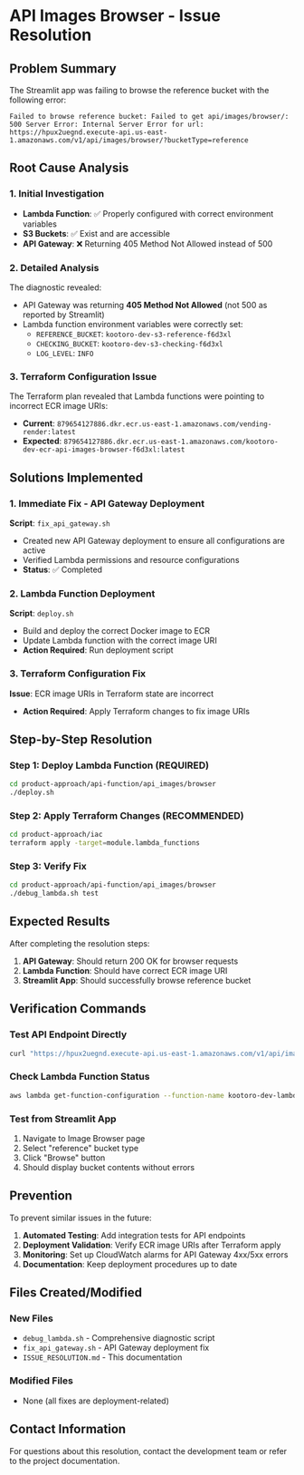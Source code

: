 # API Images Browser - Issue Resolution

## Problem Summary
The Streamlit app was failing to browse the reference bucket with the following error:
```
Failed to browse reference bucket: Failed to get api/images/browser/: 500 Server Error: Internal Server Error for url: https://hpux2uegnd.execute-api.us-east-1.amazonaws.com/v1/api/images/browser/?bucketType=reference
```

## Root Cause Analysis

### 1. Initial Investigation
- **Lambda Function**: ✅ Properly configured with correct environment variables
- **S3 Buckets**: ✅ Exist and are accessible
- **API Gateway**: ❌ Returning 405 Method Not Allowed instead of 500

### 2. Detailed Analysis
The diagnostic revealed:
- API Gateway was returning **405 Method Not Allowed** (not 500 as reported by Streamlit)
- Lambda function environment variables were correctly set:
  - `REFERENCE_BUCKET`: `kootoro-dev-s3-reference-f6d3xl`
  - `CHECKING_BUCKET`: `kootoro-dev-s3-checking-f6d3xl`
  - `LOG_LEVEL`: `INFO`

### 3. Terraform Configuration Issue
The Terraform plan revealed that Lambda functions were pointing to incorrect ECR image URIs:
- **Current**: `879654127886.dkr.ecr.us-east-1.amazonaws.com/vending-render:latest`
- **Expected**: `879654127886.dkr.ecr.us-east-1.amazonaws.com/kootoro-dev-ecr-api-images-browser-f6d3xl:latest`

## Solutions Implemented

### 1. Immediate Fix - API Gateway Deployment
**Script**: `fix_api_gateway.sh`
- Created new API Gateway deployment to ensure all configurations are active
- Verified Lambda permissions and resource configurations
- **Status**: ✅ Completed

### 2. Lambda Function Deployment
**Script**: `deploy.sh`
- Build and deploy the correct Docker image to ECR
- Update Lambda function with the correct image URI
- **Action Required**: Run deployment script

### 3. Terraform Configuration Fix
**Issue**: ECR image URIs in Terraform state are incorrect
- **Action Required**: Apply Terraform changes to fix image URIs

## Step-by-Step Resolution

### Step 1: Deploy Lambda Function (REQUIRED)
```bash
cd product-approach/api-function/api_images/browser
./deploy.sh
```

### Step 2: Apply Terraform Changes (RECOMMENDED)
```bash
cd product-approach/iac
terraform apply -target=module.lambda_functions
```

### Step 3: Verify Fix
```bash
cd product-approach/api-function/api_images/browser
./debug_lambda.sh test
```

## Expected Results

After completing the resolution steps:
1. **API Gateway**: Should return 200 OK for browser requests
2. **Lambda Function**: Should have correct ECR image URI
3. **Streamlit App**: Should successfully browse reference bucket

## Verification Commands

### Test API Endpoint Directly
```bash
curl "https://hpux2uegnd.execute-api.us-east-1.amazonaws.com/v1/api/images/browser?bucketType=reference"
```

### Check Lambda Function Status
```bash
aws lambda get-function-configuration --function-name kootoro-dev-lambda-api-images-browser-f6d3xl --query 'ImageUri'
```

### Test from Streamlit App
1. Navigate to Image Browser page
2. Select "reference" bucket type
3. Click "Browse" button
4. Should display bucket contents without errors

## Prevention

To prevent similar issues in the future:
1. **Automated Testing**: Add integration tests for API endpoints
2. **Deployment Validation**: Verify ECR image URIs after Terraform apply
3. **Monitoring**: Set up CloudWatch alarms for API Gateway 4xx/5xx errors
4. **Documentation**: Keep deployment procedures up to date

## Files Created/Modified

### New Files
- `debug_lambda.sh` - Comprehensive diagnostic script
- `fix_api_gateway.sh` - API Gateway deployment fix
- `ISSUE_RESOLUTION.md` - This documentation

### Modified Files
- None (all fixes are deployment-related)

## Contact Information
For questions about this resolution, contact the development team or refer to the project documentation.
